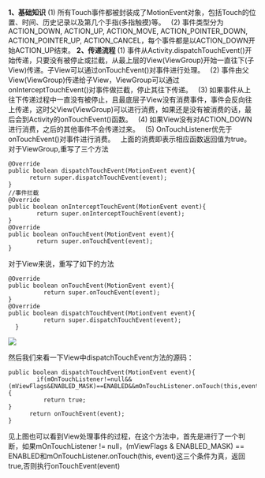 **1、基础知识**
(1) 所有Touch事件都被封装成了MotionEvent对象，包括Touch的位置、时间、历史记录以及第几个手指(多指触摸)等。
 
(2) 事件类型分为ACTION_DOWN, ACTION_UP, ACTION_MOVE, ACTION_POINTER_DOWN, ACTION_POINTER_UP, ACTION_CANCEL，每个事件都是以ACTION_DOWN开始ACTION_UP结束。
**2、传递流程**
(1) 事件从Activity.dispatchTouchEvent()开始传递，只要没有被停止或拦截，从最上层的View(ViewGroup)开始一直往下(子View)传递。子View可以通过onTouchEvent()对事件进行处理。
 
(2) 事件由父View(ViewGroup)传递给子View，ViewGroup可以通过onInterceptTouchEvent()对事件做拦截，停止其往下传递。
 
(3) 如果事件从上往下传递过程中一直没有被停止，且最底层子View没有消费事件，事件会反向往上传递，这时父View(ViewGroup)可以进行消费，如果还是没有被消费的话，最后会到Activity的onTouchEvent()函数。
 
(4) 如果View没有对ACTION_DOWN进行消费，之后的其他事件不会传递过来。
 
(5) OnTouchListener优先于onTouchEvent()对事件进行消费。
 
上面的消费即表示相应函数返回值为true。
对于ViewGroup,重写了三个方法
```
@Override
public boolean dispatchTouchEvent(MotionEvent event){
      return super.dispatchTouchEvent(event);
}
//事件拦截
@Override
public boolean onInterceptTouchEvent(MotionEvent event){
        return super.onInterceptTouchEvent(event);
}
@Override
public boolean onTouchEvent(MotionEvent event){
        return super.onTouchEvent(event);
}
```
对于View来说，重写了如下的方法
```
@Override
public boolean onTouchEvent(MotionEvent event){
          return super.onTouchEvent(event); 
}
@Override
public boolean dispatchTouchEvent(MotionEvent event){
          return super.dispatchTouchEvent(event);
  }
```
![](http://upload-images.jianshu.io/upload_images/1990324-85879489a91185f9.png?imageMogr2/auto-orient/strip%7CimageView2/2/w/1240)

然后我们来看一下View中dispatchTouchEvent方法的源码：
```
public boolean dispatchTouchEvent(MotionEvent event){
        if(mOnTouchListener!=null&&(mViewFlags&ENABLED_MASK)==ENABLED&&mOnTouchListener.onTouch(this,event)){
          return true;    
}
      return onTouchEvent(event);
}
```
见上图也可以看到View处理事件的过程，在这个方法中，首先是进行了一个判断，如果mOnTouchListener != null，(mViewFlags & ENABLED_MASK) == ENABLED和mOnTouchListener.onTouch(this, event)这三个条件为真，返回true,否则执行onTouchEvent(event)






